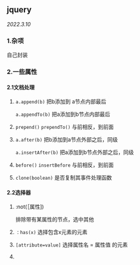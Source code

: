 ## jquery

*2022.3.10*

### 1.杂项

自己封装

### 2.一些属性

#### 2.1文档处理

1. `a.append(b)` 把b添加到 a节点内部最后

   `a.appendTo(b)` 把a添加到b节点内部最后

2. `prepend()` `prependTo()` 与前相反，到前面

3. `a.after(b)`  把b添加到a节点外部之后，同级

   `a.insertAfter(b)` 把a添加到b节点外部之后，同级

4. `before()` `insertBefore` 与前相反，到前面

5. `clone(boolean)` 是否复制其事件处理函数



#### 2.2选择器

1. :not(［属性])

   排除带有某属性的节点，选中其他

2. `：has(x)` 选择包含x元素的元素

3.  `[attribute=value]` 选择属性名 = 属性值 的元素

4. 
